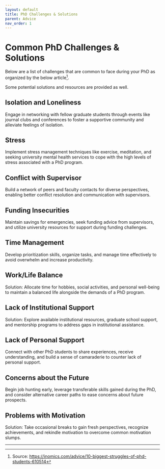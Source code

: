 ```yaml
---
layout: default
title: PhD Challenges & Solutions
parent: Advice
nav_order: 1
---
```


# Common PhD Challenges & Solutions

Below are a list of challenges that are common to face during your PhD as organized by the below article[^1].

Some potential solutions and resources are provided as well.

## Isolation and Loneliness

Engage in networking with fellow graduate students through events like journal clubs and conferences to foster a supportive community and alleviate feelings of isolation.

## Stress

Implement stress management techniques like exercise, meditation, and seeking university mental health services to cope with the high levels of stress associated with a PhD program.

## Conflict with Supervisor

Build a network of peers and faculty contacts for diverse perspectives, enabling better conflict resolution and communication with supervisors.

## Funding Insecurities

Maintain savings for emergencies, seek funding advice from supervisors, and utilize university resources for support during funding challenges.

## Time Management

Develop prioritization skills, organize tasks, and manage time effectively to avoid overwhelm and increase productivity.

## Work/Life Balance

Solution: Allocate time for hobbies, social activities, and personal well-being to maintain a balanced life alongside the demands of a PhD program.

## Lack of Institutional Support

Solution: Explore available institutional resources, graduate school support, and mentorship programs to address gaps in institutional assistance.

## Lack of Personal Support

Connect with other PhD students to share experiences, receive understanding, and build a sense of camaraderie to counter lack of personal support.

## Concerns about the Future

Begin job hunting early, leverage transferable skills gained during the PhD, and consider alternative career paths to ease concerns about future prospects.

## Problems with Motivation

Solution: Take occasional breaks to gain fresh perspectives, recognize achievements, and rekindle motivation to overcome common motivation slumps.

---

[^1]: Source: <https://inomics.com/advice/10-biggest-struggles-of-phd-students-610514>
